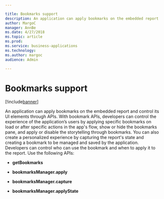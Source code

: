 ```yaml
---

title: Bookmarks support
description: An application can apply bookmarks on the embedded report and control its UI elements through APIs.
author: MargoC
manager: AnnBe
ms.date: 4/27/2018
ms.topic: article
ms.prod: 
ms.service: business-applications
ms.technology: 
ms.author: margoc
audience: Admin

---
```

#  Bookmarks support




[!include[banner](../../../includes/banner.md)]

An application can apply bookmarks on the embedded report and control its UI
elements through APIs. With bookmark APIs, developers can control the experience
of the application’s users by applying specific bookmarks on load or after
specific actions in the app's flow, show or hide the bookmarks pane, and apply
or disable the storytelling through bookmarks. You can also create a
personalized experience by capturing the report's state and creating a bookmark
to be managed and saved by the application. Developers can control who can use
the bookmark and when to apply it to the report. Use the following APIs:

-   **getBookmarks**

-   **bookmarksManager.apply**

-   **bookmarksManager.capture**

-   **bookmarksManager.applyState**
